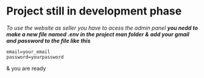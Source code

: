 # Project still in development phase

_To use the website as seller you have to acess the admin panel_
***you nedd to make a new file named .env in the project man folder &***
***add your gmail and password to the file like this***
```
email=your_email
password=yourpassword
```
& you are ready